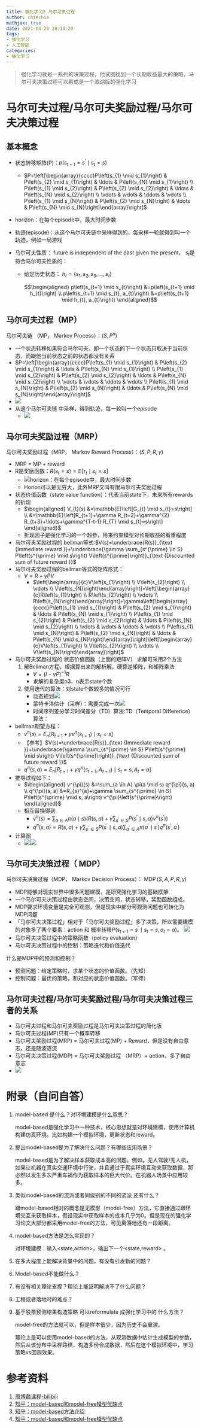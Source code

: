 ```yaml
---
title: 强化学习2 马尔可夫过程
author: chiechie
mathjax: true
date: 2021-04-20 20:18:20
tags:
- 强化学习
- 人工智能
categories:
- 强化学习
---
```




>  强化学习就是一系列的决策过程，他试图找到一个长期收益最大的策略，马尔可夫决策过程可以看成是一个浓缩版的强化学习



# 马尔可夫过程/马尔可夫奖励过程/马尔可夫决策过程

## 基本概念

- 状态转移矩阵(P)：$p\left(s_{t+1}=s^{\prime} \mid s_{t}=s\right)$
    - $P=\left[\begin{array}{cccc}P\left(s_{1} \mid s_{1}\right) & P\left(s_{2} \mid s_{1}\right) & \ldots & P\left(s_{N} \mid s_{1}\right) \\ P\left(s_{1} \mid s_{2}\right) & P\left(s_{2} \mid s_{2}\right) & \ldots & P\left(s_{N} \mid s_{2}\right) \\ \vdots & \vdots & \ddots & \vdots \\ P\left(s_{1} \mid s_{N}\right) & P\left(s_{2} \mid s_{N}\right) & \ldots & P\left(s_{N} \mid s_{N}\right)\end{array}\right]$
    
- horizon：在每个episode中，最大时间步数

- 轨迹(episode)：从这个马尔可夫链中采样得到的，每采样一轮就得到叫一个轨迹，例如一局游戏

- 马尔可夫性质： future is independent of the past given the present， $s_t$是符合马尔可夫性质的： 
    - 给定历史状态： $h_{t}=\left\{s_{1}, s_{2}, s_{3}, \ldots, s_{t}\right\}$
    
      $$\begin{aligned} p\left(s_{t+1} \mid s_{t}\right) &=p\left(s_{t+1} \mid h_{t}\right) \\ p\left(s_{t+1} \mid s_{t}, a_{t}\right) &=p\left(s_{t+1} \mid h_{t}, a_{t}\right) \end{aligned}$$


## 马尔可夫过程（MP）

马尔可夫链 （MP， Markov Process）：$\left(S, P^{\pi}\right)$

- 一个状态转移如果符合马尔可夫，即一个状态的下一个状态只取决于当前状态，而跟他当前状态之前的状态都没有关系
- $P=\left[\begin{array}{cccc}P\left(s_{1} \mid s_{1}\right) & P\left(s_{2} \mid s_{1}\right) & \ldots & P\left(s_{N} \mid s_{1}\right) \\ P\left(s_{1} \mid s_{2}\right) & P\left(s_{2} \mid s_{2}\right) & \ldots & P\left(s_{N} \mid s_{2}\right) \\ \vdots & \vdots & \ddots & \vdots \\ P\left(s_{1} \mid s_{N}\right) & P\left(s_{2} \mid s_{N}\right) & \ldots & P\left(s_{N} \mid s_{N}\right)\end{array}\right]$
- ![](https://firebasestorage.googleapis.com/v0/b/firescript-577a2.appspot.com/o/imgs%2Fapp%2Frf_learning%2Fsby0HtEUFa.png?alt=media&token=1f6bf364-4cca-4535-9191-4b77bda51131)
- 从这个马尔可夫链 中采样，得到轨迹，每一轮叫一个episode
    - ![](https://firebasestorage.googleapis.com/v0/b/firescript-577a2.appspot.com/o/imgs%2Fapp%2Frf_learning%2FvZ2dIl6a_W.png?alt=media&token=03dda99b-181a-4b48-aec2-03f0679ab1de)

## 马尔可夫奖励过程（MRP）

马尔可夫奖励过程（MRP， Markov Reward Process）：$\left(S, P, R, \gamma\right)$

- MRP = MP + reward
- R是奖励函数：$R\left(s_{t}=s\right)=\mathbb{E}\left[r_{t} \mid s_{t}=s\right]$
    - ![](https://firebasestorage.googleapis.com/v0/b/firescript-577a2.appspot.com/o/imgs%2Fapp%2Frf_learning%2Fo3iwF_-fJr.png?alt=media&token=0fd15a10-a6f0-4588-a019-1a258b22dc8d)horizon：在每个episode中，最大时间步数
    - Horion可以是无穷大，此外MRP又叫有限马尔可夫奖励过程
- 状态价值函数（state value function）：代表当前state下，未来所有rewards的折现
    - $\begin{aligned} V_{t}(s) &=\mathbb{E}\left[G_{t} \mid s_{t}=s\right] \\ &=\mathbb{E}\left[R_{t+1}+\gamma R_{t+2}+\gamma^{2} R_{t+3}+\ldots+\gamma^{T-t-1} R_{T} \mid s_{t}=s\right] \end{aligned}$
    - 折现因子是强化学习的一个超参，用来约束模型对长期收益的看重程度 
- 马尔可夫奖励过程的 bellman等式:$V(s)=\underbrace{R(s)}_{\text {Immediate reward }}+\underbrace{\gamma \sum_{s^{\prime} \in S} P\left(s^{\prime} \mid s\right) V\left(s^{\prime}\right)}_{\text {Discounted sum of future reward }}$
- 马尔可夫奖励过程的bellman等式的矩阵形式：
    - $V=R+\gamma P V$
        - $\left[\begin{array}{c}V\left(s_{1}\right) \\ V\left(s_{2}\right) \\ \vdots \\ V\left(s_{N}\right)\end{array}\right]=\left[\begin{array}{c}R\left(s_{1}\right) \\ R\left(s_{2}\right) \\ \vdots \\ R\left(s_{N}\right)\end{array}\right]+\gamma\left[\begin{array}{cccc}P\left(s_{1} \mid s_{1}\right) & P\left(s_{2} \mid s_{1}\right) & \ldots & P\left(s_{N} \mid s_{1}\right) \\ P\left(s_{1} \mid s_{2}\right) & P\left(s_{2} \mid s_{2}\right) & \ldots & P\left(s_{N} \mid s_{2}\right) \\ \vdots & \vdots & \ddots & \vdots \\ P\left(s_{1} \mid s_{N}\right) & P\left(s_{2} \mid s_{N}\right) & \ldots & P\left(s_{N} \mid s_{N}\right)\end{array}\right]\left[\begin{array}{c}V\left(s_{1}\right) \\ V\left(s_{2}\right) \\ \vdots \\ V\left(s_{N}\right)\end{array}\right]$
- 马尔可夫奖励过程的 状态价值函数（上面的矩阵V） 求解可采用2个方法
    1. 解Bellman方程，根据算出来的解析解，硬算逆矩阵，和矩阵乘法
        - $V=(I-\gamma P)^{-1} R$
        - 求解的复杂度n3，n表示state个数
    2. 使用迭代的算法：对state个数较多的情况可行
        - 动态规划![](https://firebasestorage.googleapis.com/v0/b/firescript-577a2.appspot.com/o/imgs%2Fapp%2Frf_learning%2FMSB3EJXzsN.png?alt=media&token=19f9a683-eec0-48f5-8296-2ac88a4ea3c1)
        - 蒙特卡洛估计（采样）：需要完成一次![](https://firebasestorage.googleapis.com/v0/b/firescript-577a2.appspot.com/o/imgs%2Fapp%2Frf_learning%2F6s5BEi2xsO.png?alt=media&token=1bc3ed8d-81f3-4439-b895-845770f1f651)
        - 时间序列差分学习时间差分（TD）算法:TD（Temporal Difference）算法：
- bellman期望方程：
    - $v^{\pi}(s)=E_{\pi}\left[R_{t+1}+\gamma v^{\pi}\left(s_{t+1}\right) \mid s_{t}=s\right]$
    - 【参考】$V(s)=\underbrace{R(s)}_{\text {Immediate reward }}+\underbrace{\gamma \sum_{s^{\prime} \in S} P\left(s^{\prime} \mid s\right) V\left(s^{\prime}\right)}_{\text {Discounted sum of future reward }}$
    - $q^{\pi}(s, a)=E_{\pi}\left[R_{t+1}+\gamma q^{\pi}\left(s_{t+1}, A_{t+1}\right) \mid s_{t}=s, A_{t}=a\right]$
- 推导过程如下：
    - $\begin{aligned} v^{\pi}(s) &=\sum_{a \in A} \pi(a \mid s) q^{\pi}(s, a) \\ q^{\pi}(s, a) &=R_{s}^{a}+\gamma \sum_{s^{\prime} \in S} P\left(s^{\prime} \mid s, a\right) v^{\pi}\left(s^{\prime}\right) \end{aligned}$
    - 相互替换得到
        - $v^{\pi}(s)=\sum_{a \in A} \pi(a \mid s)\left(R(s, a)+\gamma \sum_{s^{\prime} \in S} P\left(s^{\prime} \mid s, a\right) v^{\pi}\left(s^{\prime}\right)\right)$
        - $q^{\pi}(s, a)=R(s, a)+\gamma \sum_{s^{\prime} \in S} P\left(s^{\prime} \mid s, a\right) \sum_{a^{\prime} \in A} \pi\left(a^{\prime} \mid s^{\prime}\right) q^{\pi}\left(s^{\prime}, a^{\prime}\right)$
- 计算图
    - ![](https://firebasestorage.googleapis.com/v0/b/firescript-577a2.appspot.com/o/imgs%2Fapp%2Frf_learning%2FDt61DqVl6N.png?alt=media&token=9736af0f-e3ef-457b-86d6-abae268af1a3)![](https://firebasestorage.googleapis.com/v0/b/firescript-577a2.appspot.com/o/imgs%2Fapp%2Frf_learning%2FB2u5I82qnF.png?alt=media&token=02a1de1d-4a08-4f43-983b-65eb815df328)
##  马尔可夫决策过程（ MDP）

马尔可夫决策过程（MDP， Markov Decision Process）： $\operatorname{MDP}(S, A, P, R, \gamma)$ 

- MDP能够对现实世界中很多问题建模，是研究强化学习的基础框架
- 一个马尔可夫决策过程由状态空间，决策空间，状态转移，奖励函数组成。
- MDP要求环境变量是完全可观测，但是现实中部分可观测问题也可转化为MDP问题
- 「马尔可夫决策过程」相对于「马尔可夫奖励过程」多了决策，所以需要建模的对象多了两个要素：action 和 概率转移$P\left(s_{t+1}=s^{\prime} \mid s_{t}=s, a_{t}=a\right)$。
    ![](https://firebasestorage.googleapis.com/v0/b/firescript-577a2.appspot.com/o/imgs%2Fapp%2Frf_learning%2FbPx8H2l13W.png?alt=media&token=6e62ffdf-8434-40b4-b312-5037d805f911)
- 马尔可夫决策过程中的策略函数（policy evaluation）
- 马尔可夫决策过程中的控制：策略迭代和价值迭代

什么是MDP中的预测和控制？

- 预测问题：给定策略时，求某个状态的价值函数。（先知）
- 控制问题：最优的策略，和对应的状态价值函数。（军师）

## 马尔可夫过程/马尔可夫奖励过程/马尔可夫决策过程三者的关系

- 马尔可夫过程和马尔可夫奖励过程是马尔可夫决策过程的简化版
- 马尔可夫过程(MP)只有一个概率转移
- 马尔可夫奖励过程(MRP) = 马尔可夫过程(MP) + Reward，但是没有自由意志，还是随波逐流
- 马尔可夫决策过程(MDP) = 马尔可夫奖励过程 （MRP）+ action，多了自由意志
- ![](https://firebasestorage.googleapis.com/v0/b/firescript-577a2.appspot.com/o/imgs%2Fapp%2Frf_learning%2FIuFRm5JvB6.png?alt=media&token=1ad94ce8-0886-4329-8902-dbf859b8ef22)


# 附录（自问自答）

1. model-based 是什么？对环境建模是什么意思？

   

   model-based是强化学习中一种技术，核心思想就是对环境建模，使用计算机构建仿真环境。比如构建一个模拟环境，更新状态和reward。

2. 提出model-based是为了解决什么问题？有哪些应用场景？

   

   model-based是为了解决样本获取成本高的问题。例如，无人驾驶/无人机，如果让机器在真实交通环境中行驶，并且通过于真实环境互动来获取数据，那必然以发生多次严重车祸作为获取样本的巨大代价。在机器人场景中应用较多。

   

3. 类似model-based的流派或者同级别的不同的流派 还有什么？

   

   跟model-based相对的概念是无模型（model-free）方法，它直接通过跟环境交互来获取样本，假设现实中获取样本的成本几乎为0。但是现在的强化学习论文大部分都采用model-free的方法，可见离落地还有一段距离。

4. model-based方法是怎么实现的？

   

   对环境建模：输入<state,action>，输出下一个<state,reward> 。

5. 在多大程度上能解决背景中的问题。有没有引发新的问题？

6. Model-based不能做什么？

7. 有没有相关理论支撑？理论上能证明解决不了什么问题？

8. 工程或者落地时的难点？

9. 基于股票预测结果构造策略 可以reformulate 成强化学习中的 什么方法？

   model-free的方法就可以，但是样本很少，因为历史不会重演。

   理论上是可以使用model-based的方法，从观测数据中估计生成模型的参数，然后从该分布中采样路径，构造多份合成数据，然后在这个模拟环境中，学习策略vs回测效果。

   


# 参考资料

1. [周博磊课程-bilibili](https://www.bilibili.com/video/BV1hV411d7Sg)
2. [知乎：model-based和model-free模型优缺点](https://www.zhihu.com/question/318703290/answer/751123263)
3. [知乎：model-based方法介绍](https://zhuanlan.zhihu.com/p/72642285)
4. [知乎：model-based和model-free模型优缺点](https://www.zhihu.com/question/318703290/answer/751123263)
